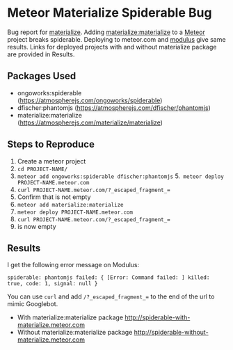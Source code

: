 # Meteor Materialize Spiderable Bug

Bug report for [materialize](https://github.com/Dogfalo/materialize). Adding [materialize:materialize](https://atmospherejs.com/materialize/materialize) to a [Meteor](https://www.meteor.com/) project breaks spiderable. Deploying to meteor.com and [modulus](https://modulus.io/) give same results. Links for deployed projects with and without materialize package are provided in Results.

## Packages Used
* ongoworks:spiderable (https://atmospherejs.com/ongoworks/spiderable)
* dfischer:phantomjs (https://atmospherejs.com/dfischer/phantomjs)
* materialize:materialize (https://atmospherejs.com/materialize/materialize)

## Steps to Reproduce
1. Create a meteor project
2. ```cd PROJECT-NAME/```
3. ```meteor add ongoworks:spiderable dfischer:phantomjs```
5.``` meteor deploy PROJECT-NAME.meteor.com```
6. ```curl PROJECT-NAME.meteor.com/?_escaped_fragment_=```
7. Confirm that <body> is not empty
8. ```meteor add materialize:materialize```
9. ```meteor deploy PROJECT-NAME.meteor.com```
10. ```curl PROJECT-NAME.meteor.com/?_escaped_fragment_=```
11. <body> is now empty

## Results
I get the following error message on Modulus: 

```spiderable: phantomjs failed: { [Error: Command failed: ] killed: true, code: 1, signal: null }```

You can use ```curl``` and add ```/?_escaped_fragment_=``` to the end of the url to mimic Googlebot.
* With materialize:materialize package http://spiderable-with-materialize.meteor.com
* Without materialize:materialize package http://spiderable-without-materialize.meteor.com

